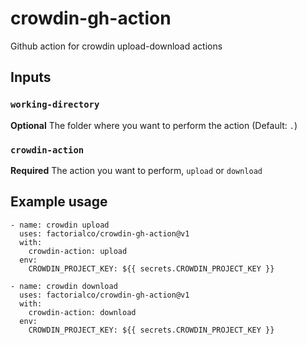 # crowdin-gh-action

Github action for crowdin upload-download actions

## Inputs

### `working-directory`

**Optional** The folder where you want to perform the action (Default: `.`)

### `crowdin-action`

**Required** The action you want to perform, `upload` or `download`

## Example usage

    - name: crowdin upload
      uses: factorialco/crowdin-gh-action@v1
      with:
        crowdin-action: upload
      env:
        CROWDIN_PROJECT_KEY: ${{ secrets.CROWDIN_PROJECT_KEY }}

    - name: crowdin download
      uses: factorialco/crowdin-gh-action@v1
      with:
        crowdin-action: download
      env:
        CROWDIN_PROJECT_KEY: ${{ secrets.CROWDIN_PROJECT_KEY }}
